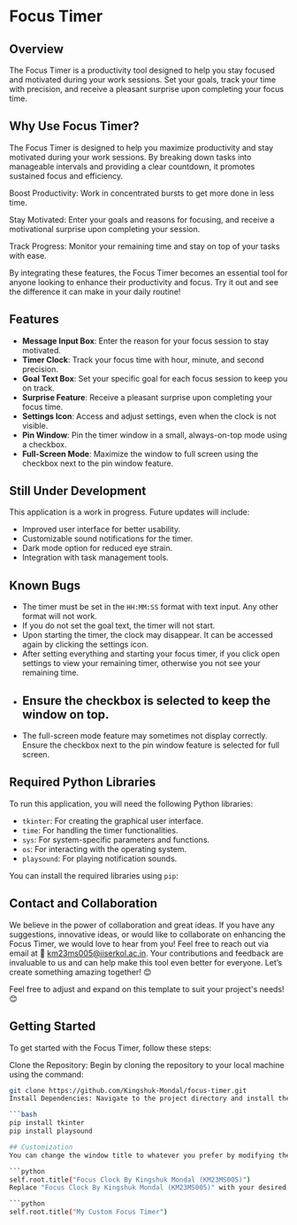 # Focus Timer

## Overview
The Focus Timer is a productivity tool designed to help you stay focused and motivated during your work sessions. Set your goals, track your time with precision, and receive a pleasant surprise upon completing your focus time. 

## Why Use Focus Timer?
The Focus Timer is designed to help you maximize productivity and stay motivated during your work sessions. By breaking down tasks into manageable intervals and providing a clear countdown, it promotes sustained focus and efficiency.

Boost Productivity: Work in concentrated bursts to get more done in less time.

Stay Motivated: Enter your goals and reasons for focusing, and receive a motivational surprise upon completing your session.

Track Progress: Monitor your remaining time and stay on top of your tasks with ease.

By integrating these features, the Focus Timer becomes an essential tool for anyone looking to enhance their productivity and focus. Try it out and see the difference it can make in your daily routine!

## Features
- **Message Input Box**: Enter the reason for your focus session to stay motivated.
- **Timer Clock**: Track your focus time with hour, minute, and second precision.
- **Goal Text Box**: Set your specific goal for each focus session to keep you on track.
- **Surprise Feature**: Receive a pleasant surprise upon completing your focus time.
- **Settings Icon**: Access and adjust settings, even when the clock is not visible.
- **Pin Window**: Pin the timer window in a small, always-on-top mode using a checkbox.
- **Full-Screen Mode**: Maximize the window to full screen using the checkbox next to the pin window feature.

## Still Under Development
This application is a work in progress. Future updates will include:
- Improved user interface for better usability.
- Customizable sound notifications for the timer.
- Dark mode option for reduced eye strain.
- Integration with task management tools.

## Known Bugs
- The timer must be set in the `HH:MM:SS` format with text input. Any other format will not work.
- If you do not set the goal text, the timer will not start.
- Upon starting the timer, the clock may disappear. It can be accessed again by clicking the settings icon.
- After setting everything and starting your focus timer, if you click open settings to view your remaining timer, otherwise you not see your remaining time.
- ## Ensure the checkbox is selected to keep the window on top.
- The full-screen mode feature may sometimes not display correctly. Ensure the checkbox next to the pin window feature is selected for full screen.

## Required Python Libraries
To run this application, you will need the following Python libraries:
- `tkinter`: For creating the graphical user interface.
- `time`: For handling the timer functionalities.
- `sys`: For system-specific parameters and functions.
- `os`: For interacting with the operating system.
- `playsound`: For playing notification sounds.

You can install the required libraries using `pip`:

## Contact and Collaboration
We believe in the power of collaboration and great ideas. If you have any suggestions, innovative ideas, or would like to collaborate on enhancing the Focus Timer, we would love to hear from you!
Feel free to reach out via email at 📧 km23ms005@iiserkol.ac.in. Your contributions and feedback are invaluable to us and can help make this tool even better for everyone. Let’s create something amazing together! 😊

Feel free to adjust and expand on this template to suit your project's needs! 😊

## Getting Started
To get started with the Focus Timer, follow these steps:

Clone the Repository: Begin by cloning the repository to your local machine using the command:

```bash
git clone https://github.com/Kingshuk-Mondal/focus-timer.git
Install Dependencies: Navigate to the project directory and install the required Python libraries using:

```bash
pip install tkinter
pip install playsound

## Customization
You can change the window title to whatever you prefer by modifying the following line of code in the application:

```python
self.root.title("Focus Clock By Kingshuk Mondal (KM23MS005)")
Replace "Focus Clock By Kingshuk Mondal (KM23MS005)" with your desired title. For example:

```python
self.root.title("My Custom Focus Timer")



